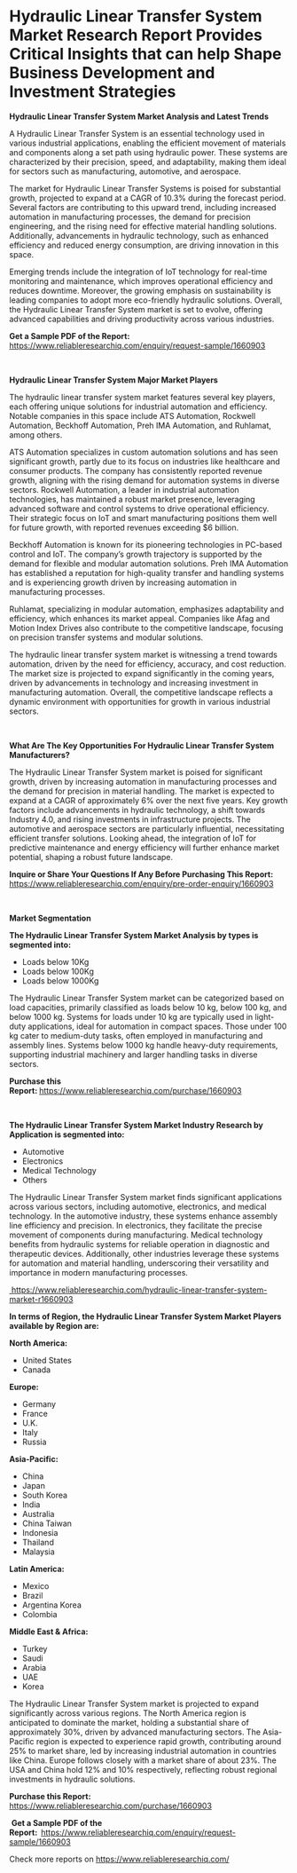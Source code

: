 <p><h1>Hydraulic Linear Transfer System Market Research Report Provides Critical Insights that can help Shape Business Development and Investment Strategies</h1></p><p><strong>Hydraulic Linear Transfer System Market Analysis and Latest Trends</strong></p>
<p><p>A Hydraulic Linear Transfer System is an essential technology used in various industrial applications, enabling the efficient movement of materials and components along a set path using hydraulic power. These systems are characterized by their precision, speed, and adaptability, making them ideal for sectors such as manufacturing, automotive, and aerospace.</p><p>The market for Hydraulic Linear Transfer Systems is poised for substantial growth, projected to expand at a CAGR of 10.3% during the forecast period. Several factors are contributing to this upward trend, including increased automation in manufacturing processes, the demand for precision engineering, and the rising need for effective material handling solutions. Additionally, advancements in hydraulic technology, such as enhanced efficiency and reduced energy consumption, are driving innovation in this space.</p><p>Emerging trends include the integration of IoT technology for real-time monitoring and maintenance, which improves operational efficiency and reduces downtime. Moreover, the growing emphasis on sustainability is leading companies to adopt more eco-friendly hydraulic solutions. Overall, the Hydraulic Linear Transfer System market is set to evolve, offering advanced capabilities and driving productivity across various industries.</p></p>
<p><strong>Get a Sample PDF of the Report:&nbsp;</strong> <a href="https://www.reliableresearchiq.com/enquiry/request-sample/1660903?utm_campaign=3298&utm_medium=2&utm_source=Github&utm_content=ia&utm_term=29032025&utm_id=hydraulic-linear-transfer-system">https://www.reliableresearchiq.com/enquiry/request-sample/1660903</a></p>
<p>&nbsp;</p>
<p><strong>Hydraulic Linear Transfer System Major Market Players</strong></p>
<p><p>The hydraulic linear transfer system market features several key players, each offering unique solutions for industrial automation and efficiency. Notable companies in this space include ATS Automation, Rockwell Automation, Beckhoff Automation, Preh IMA Automation, and Ruhlamat, among others.</p><p>ATS Automation specializes in custom automation solutions and has seen significant growth, partly due to its focus on industries like healthcare and consumer products. The company has consistently reported revenue growth, aligning with the rising demand for automation systems in diverse sectors. Rockwell Automation, a leader in industrial automation technologies, has maintained a robust market presence, leveraging advanced software and control systems to drive operational efficiency. Their strategic focus on IoT and smart manufacturing positions them well for future growth, with reported revenues exceeding $6 billion.</p><p>Beckhoff Automation is known for its pioneering technologies in PC-based control and IoT. The company’s growth trajectory is supported by the demand for flexible and modular automation solutions. Preh IMA Automation has established a reputation for high-quality transfer and handling systems and is experiencing growth driven by increasing automation in manufacturing processes.</p><p>Ruhlamat, specializing in modular automation, emphasizes adaptability and efficiency, which enhances its market appeal. Companies like Afag and Motion Index Drives also contribute to the competitive landscape, focusing on precision transfer systems and modular solutions.</p><p>The hydraulic linear transfer system market is witnessing a trend towards automation, driven by the need for efficiency, accuracy, and cost reduction. The market size is projected to expand significantly in the coming years, driven by advancements in technology and increasing investment in manufacturing automation. Overall, the competitive landscape reflects a dynamic environment with opportunities for growth in various industrial sectors.</p></p>
<p>&nbsp;</p>
<p><strong>What Are The Key Opportunities For Hydraulic Linear Transfer System Manufacturers?</strong></p>
<p><p>The Hydraulic Linear Transfer System market is poised for significant growth, driven by increasing automation in manufacturing processes and the demand for precision in material handling. The market is expected to expand at a CAGR of approximately 6% over the next five years. Key growth factors include advancements in hydraulic technology, a shift towards Industry 4.0, and rising investments in infrastructure projects. The automotive and aerospace sectors are particularly influential, necessitating efficient transfer solutions. Looking ahead, the integration of IoT for predictive maintenance and energy efficiency will further enhance market potential, shaping a robust future landscape.</p></p>
<p><strong>Inquire or Share Your Questions If Any Before Purchasing This Report:</strong> <a href="https://www.reliableresearchiq.com/enquiry/pre-order-enquiry/1660903?utm_campaign=3298&utm_medium=2&utm_source=Github&utm_content=ia&utm_term=29032025&utm_id=hydraulic-linear-transfer-system">https://www.reliableresearchiq.com/enquiry/pre-order-enquiry/1660903</a></p>
<p>&nbsp;</p>
<p><strong>Market Segmentation</strong></p>
<p><strong>The Hydraulic Linear Transfer System Market Analysis by types is segmented into:</strong></p>
<p><ul><li>Loads below 10Kg</li><li>Loads below 100Kg</li><li>Loads below 1000Kg</li></ul></p>
<p><p>The Hydraulic Linear Transfer System market can be categorized based on load capacities, primarily classified as loads below 10 kg, below 100 kg, and below 1000 kg. Systems for loads under 10 kg are typically used in light-duty applications, ideal for automation in compact spaces. Those under 100 kg cater to medium-duty tasks, often employed in manufacturing and assembly lines. Systems below 1000 kg handle heavy-duty requirements, supporting industrial machinery and larger handling tasks in diverse sectors.</p></p>
<p><strong>Purchase this Report:&nbsp;</strong><a href="https://www.reliableresearchiq.com/purchase/1660903?utm_campaign=3298&utm_medium=2&utm_source=Github&utm_content=ia&utm_term=29032025&utm_id=hydraulic-linear-transfer-system">https://www.reliableresearchiq.com/purchase/1660903</a></p>
<p>&nbsp;</p>
<p><strong>The Hydraulic Linear Transfer System Market Industry Research by Application is segmented into:</strong></p>
<p><ul><li>Automotive</li><li>Electronics</li><li>Medical Technology</li><li>Others</li></ul></p>
<p><p>The Hydraulic Linear Transfer System market finds significant applications across various sectors, including automotive, electronics, and medical technology. In the automotive industry, these systems enhance assembly line efficiency and precision. In electronics, they facilitate the precise movement of components during manufacturing. Medical technology benefits from hydraulic systems for reliable operation in diagnostic and therapeutic devices. Additionally, other industries leverage these systems for automation and material handling, underscoring their versatility and importance in modern manufacturing processes.</p></p>
<p><a href="https://www.reliableresearchiq.com/hydraulic-linear-transfer-system-market-r1660903?utm_campaign=3298&utm_medium=2&utm_source=Github&utm_content=ia&utm_term=29032025&utm_id=hydraulic-linear-transfer-system">&nbsp;https://www.reliableresearchiq.com/hydraulic-linear-transfer-system-market-r1660903</a></p>
<p><strong>In terms of Region, the Hydraulic Linear Transfer System Market Players available by Region are:</strong></p>
<p>
    <p> <strong> North America: </strong>
        <ul>
            <li>United States</li>
            <li>Canada</li>
        </ul>
        </p> 
    <p> <strong> Europe: </strong>
        <ul>
            <li>Germany</li>
            <li>France</li>
            <li>U.K.</li>
            <li>Italy</li>
            <li>Russia</li>
        </ul>
        </p> 
    <p> <strong> Asia-Pacific: </strong>
        <ul>
            <li>China</li>
            <li>Japan</li>
            <li>South Korea</li>
            <li>India</li>
            <li>Australia</li>
            <li>China Taiwan</li>
            <li>Indonesia</li>
            <li>Thailand</li>
            <li>Malaysia</li>
        </ul>
        </p> 
    <p> <strong> Latin America: </strong>
        <ul>
            <li>Mexico</li>
            <li>Brazil</li>
            <li>Argentina Korea</li>
            <li>Colombia</li>
        </ul>
        </p> 
    <p> <strong> Middle East & Africa: </strong>
        <ul>
            <li>Turkey</li>
            <li>Saudi</li>
            <li>Arabia</li>
            <li>UAE</li>
            <li>Korea</li>
        </ul>
    </p>
    </p>
<p><p>The Hydraulic Linear Transfer System market is projected to expand significantly across various regions. The North America region is anticipated to dominate the market, holding a substantial share of approximately 30%, driven by advanced manufacturing sectors. The Asia-Pacific region is expected to experience rapid growth, contributing around 25% to market share, led by increasing industrial automation in countries like China. Europe follows closely with a market share of about 23%. The USA and China hold 12% and 10% respectively, reflecting robust regional investments in hydraulic solutions.</p></p>
<p><strong>Purchase this Report: </strong><a href="https://www.reliableresearchiq.com/purchase/1660903?utm_campaign=3298&utm_medium=2&utm_source=Github&utm_content=ia&utm_term=29032025&utm_id=hydraulic-linear-transfer-system">https://www.reliableresearchiq.com/purchase/1660903</a></p>
<p>&nbsp;<strong>Get a Sample PDF of the Report:&nbsp;&nbsp;</strong><a href="https://www.reliableresearchiq.com/enquiry/request-sample/1660903?utm_campaign=3298&utm_medium=2&utm_source=Github&utm_content=ia&utm_term=29032025&utm_id=hydraulic-linear-transfer-system">https://www.reliableresearchiq.com/enquiry/request-sample/1660903</a></p>
<p><strong></strong></p>
<p>Check more reports on <a href="https://www.reliableresearchiq.com/?utm_campaign=3298&utm_medium=2&utm_source=Github&utm_content=ia&utm_term=29032025&utm_id=hydraulic-linear-transfer-system">https://www.reliableresearchiq.com/</a></p>